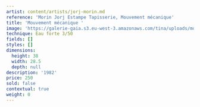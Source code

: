 ```yaml
---
artist: content/artists/jorj-morin.md
reference: 'Morin Jorj Estampe Tapisserie, Mouvement mécanique'
title: 'Mouvement mécanique '
image: 'https://galerie-gaia.s3.eu-west-3.amazonaws.com/tina/uploads/morin-jorj-estampe-tapisserie/GALERIE GAIA.J.MORIN.MOUVEMENT MECANIQUE.37x27.jpg'
technique: Eau forte 3/50
fields: []
styles: []
dimensions:
  height: 38
  width: 28.5
  depth: null
description: '1982'
price: 250
sold: false
contextual: true
weight: 0
---
```


